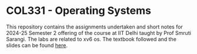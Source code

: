 # COL331 - Operating Systems
This repository contains the assignments undertaken and short notes for 2024-25 Semester 2 offering of the course at IIT Delhi taught by Prof Smruti Sarangi. The labs are related to xv6 os. The textbook followed and the slides can be found [here](https://www.cse.iitd.ac.in/~srsarangi/osbook/index.html).
